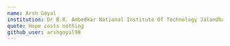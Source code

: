 ```yaml
---
name: Arsh Goyal
institution: Dr B.R. Ambedkar National Institute Of Technology Jalandhar 
quote: Hope costs nothing
github_user: arshgoyal98
---
```

